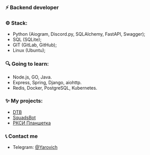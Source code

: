 ### ⚡ Backend developer
### ⚙ Stack:
- Python (Aiogram, Discord.py, SQLAlchemy, FastAPI, Swagger);
- SQL (SQLite);
- GIT (GitLab, GitHub);
- Linux (Ubuntu);

### 🔍 Going to learn:
  - Node.js, GO, Java.
  - Express, Spring, Django, aiohttp.
  - Redis, Docker, PostgreSQL, Kubernetes.

### ✨ My projects:
- [DTB](https://discord.gg/ZWfHS8P7GU)
- [SquadsBot](https://squadsbot.ru/)
- [РКСИ Планшетка](https://t.me/RKSIplanshetkabot)

### 📞 Contact me
- Telegram: [@Yarovich](https://t.me/Yarovich)
